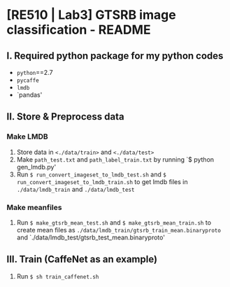 # [RE510 | Lab3] GTSRB image classification - README

## I. Required python package for my python codes
* `python`==2.7
* `pycaffe`
* `lmdb`
* `pandas'

## II. Store & Preprocess data

### Make LMDB
1. Store data in `<./data/train>` and `<./data/test>`
2. Make `path_test.txt` and `path_label_train.txt` by running `$ python gen_lmdb.py'
3. Run `$ run_convert_imageset_to_lmdb_test.sh` and `$ run_convert_imageset_to_lmdb_train.sh` to get lmdb files in `./data/lmdb_train` and `./data/lmdb_test`

### Make meanfiles
1. Run `$ make_gtsrb_mean_test.sh` and `$ make_gtsrb_mean_train.sh` to create mean files as `./data/lmdb_train/gtsrb_train_mean.binaryproto` and `./data/lmdb_test/gtsrb_test_mean.binaryproto'

## III. Train (CaffeNet as an example)
1. Run `$ sh train_caffenet.sh`
